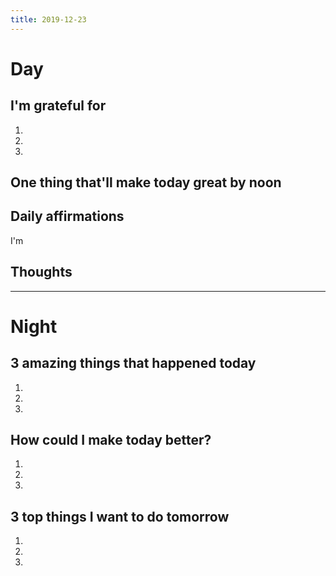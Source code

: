```yaml
---
title: 2019-12-23
---
```


# Day

## I'm grateful for
1.
2.
3.

## One thing that'll make today great by noon


## Daily affirmations

I'm

## Thoughts



***

# Night

## 3 amazing things that happened today
1.
2.
3.

## How could I make today better?
1.
2.
3.

## 3 top things I want to do tomorrow
1.
2.
3.
